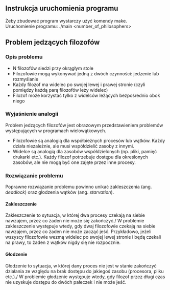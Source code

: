 ## Instrukcja uruchomienia programu
Żeby zbudować program wystarczy użyć komendy make.\
Uruchomienie programu: ./main <number_of_philosophers>
## Problem jedzących filozofów
### Opis problemu
- N filozofów siedzi przy okrągłym stole
- Filozofowie mogą wykonywać jedną z dwóch czynności: jedzenie lub rozmyślanie
- Każdy filozof ma widelec po swojej lewej i prawej stronie (czyli pomiędzy każdą parą filozofów leży widelec)
- Filozof może korzystać tylko z widelców leżących bezpośrednio obok niego
### Wyjaśnienie analogii
Problem jedzących filozofów jest obrazowym przedstawieniem problemów występujących w programach wielowątkowych.
- Filozofowie są analogią dla współbieżnych procesów lub wątków. Każdy działa niezależnie, ale musi współdzielić zasoby z innymi.
- Widelce są analogią dla zasobów współdzielonych (np. pliki, pamięć drukarki etc.). Każdy filozof potrzebuje dostępu dla określonych zasobów, ale nie mogą być one zajęte przez inne procesy. 
### Rozwiązanie problemu
Poprawne rozwiązanie problemu powinno unikać zakleszczenia (ang. _deadlock_) oraz głodzenia wątków (ang. _starvation_).
#### Zakleszczenie
Zakleszczenie to sytuacja, w której dwa procesy czekają na siebie nawzajem, przez co żaden nie może się zakończyć./
W problemie zakleszczenie występuje wtedy, gdy dwaj filozofowie czekają na siebie nawzajem, przez co żaden nie może zacząć jeść. Przykładowo, jeżeli wszyscy filozofowie wezmą widelec po swojej lewej stronie i będą czekali na prawy, to żaden z wątków nigdy się nie rozpocznie.
#### Głodzenie
Głodzenie to sytuacja, w której dany proces nie jest w stanie zakończyć działania ze względu na brak dostępu do jakiegoś zasobu (procesora, pliku etc.)./
W problemie głodzenie występuje wtedy, gdy filozof przez długi czas nie uzyskuje dostępu do dwóch pałeczek i nie może jeść.
